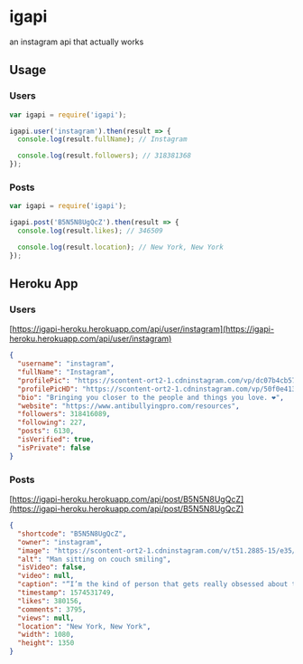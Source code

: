 <h1>igapi</h1>

<p>an instagram api that actually works</p>

<h2>Usage</h1>

<h3>Users</h3>

```javascript
var igapi = require('igapi');

igapi.user('instagram').then(result => {
  console.log(result.fullName); // Instagram

  console.log(result.followers); // 318381368
});
```

<h3>Posts</h3>

```javascript
var igapi = require('igapi');

igapi.post('B5N5N8UgQcZ').then(result => {
  console.log(result.likes); // 346509

  console.log(result.location); // New York, New York
});
```

<h2>Heroku App</h2>

<h3>Users</h3>

[https://igapi-heroku.herokuapp.com/api/user/instagram](https://igapi-heroku.herokuapp.com/api/user/instagram)

```json
{
  "username": "instagram",
  "fullName": "Instagram",
  "profilePic": "https://scontent-ort2-1.cdninstagram.com/vp/dc07b4cb5761534479dbf928d45389a9/5E79F85D/t51.2885-19/s150x150/59381178_2348911458724961_5863612957363011584_n.jpg?_nc_ht=scontent-ort2-1.cdninstagram.com",
  "profilePicHD": "https://scontent-ort2-1.cdninstagram.com/vp/50f0e41314c9351889d9663548969cef/5E658E25/t51.2885-19/s320x320/59381178_2348911458724961_5863612957363011584_n.jpg?_nc_ht=scontent-ort2-1.cdninstagram.com",
  "bio": "Bringing you closer to the people and things you love. ❤️",
  "website": "https://www.antibullyingpro.com/resources",
  "followers": 318416089,
  "following": 227,
  "posts": 6130,
  "isVerified": true,
  "isPrivate": false
}
```

<h3>Posts</h3>

[https://igapi-heroku.herokuapp.com/api/post/B5N5N8UgQcZ](https://igapi-heroku.herokuapp.com/api/post/B5N5N8UgQcZ)

```json
{
  "shortcode": "B5N5N8UgQcZ",
  "owner": "instagram",
  "image": "https://scontent-ort2-1.cdninstagram.com/v/t51.2885-15/e35/p1080x1080/75341445_187009205806804_38901299931220318_n.jpg?_nc_ht=scontent-ort2-1.cdninstagram.com&_nc_cat=1&oh=114531462d0fcffaf042e2d8551a6ce6&oe=5E73BD55",
  "alt": "Man sitting on couch smiling",
  "isVideo": false,
  "video": null,
  "caption": "“I’m the kind of person that gets really obsessed about things and puts all my eggs in one basket,” explains Leo Wang, one of the #founders of Buffy (@buffy), an earth-friendly home goods brand based in NYC. “And if you’re like me, then that’s what being a founder is like.\n\nOriginally from Xi'an, China, Leo immigrated to the United States with his parents who later built a thriving weaving and fabric brand. He didn’t always expect to, but ultimately Leo built a modern brand rooted in his family tradition. “It’s important to be really observant, to learn to listen to the people around you but ultimately, trust yourself,” he says.\n\nIn our limited series #founders, we’re sharing the stories of amazing small business owners from all over the world. A new episode will be available every Saturday until Christmas.",
  "timestamp": 1574531749,
  "likes": 380156,
  "comments": 3795,
  "views": null,
  "location": "New York, New York",
  "width": 1080,
  "height": 1350
}
```
